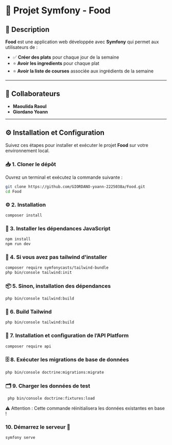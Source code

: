 # 🚀 Projet Symfony - Food

## 📖 Description  

**Food** est une application web développée avec **Symfony** qui permet aux utilisateurs de :

- ✅ **Créer des plats** pour chaque jour de la semaine
- ⭐ **Avoir les ingredients** pour chaque plat
- ⭐ **Avoir la liste de courses** associée aux ingrédients de la semaine

---

## 👥 Collaborateurs  

- **Maoulida Raoul** 
- **Giordano Yoann** 

---

## ⚙️ Installation et Configuration  

Suivez ces étapes pour installer et exécuter le projet **Food** sur votre environnement local.  

### 📥 1. Cloner le dépôt  
Ouvrez un terminal et exécutez la commande suivante :
```bash
git clone https://github.com/GIORDANO-yoann-2225038a/Food.git
cd Food
```
### ⚙️ 2. Installation
```bash
composer install
```
### 🔧 3. Installer les dépendances JavaScript 
```bash
npm install
npm run dev
```
### 🎨 4. Si vous avez pas tailwind d'installer   
```bash
composer require symfonycasts/tailwind-bundle
php bin/console tailwind:init
```
### 📦 5. Sinon, installation des dépendances 
```bash
php bin/console tailwind:build
```
### 🎨 6.  Build Tailwind 
```bash
php bin/console tailwind:build
```
### 📡 7. Installation et configuration de l’API Platform
```bash
composer require api
```
### 🗄️ 8. Exécuter les migrations de base de données 
```bash
php bin/console doctrine:migrations:migrate
```
### 🗂️ 9. Charger les données de test 
```bash
 php bin/console doctrine:fixtures:load
 ```
⚠️ Attention : Cette commande réinitialisera les données existantes en base !

### 10.  Démarrez le serveur 🚀
```bash
symfony serve
```
